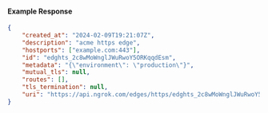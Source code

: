 <!-- Code generated for API Clients. DO NOT EDIT. -->

#### Example Response

```json
{
	"created_at": "2024-02-09T19:21:07Z",
	"description": "acme https edge",
	"hostports": ["example.com:443"],
	"id": "edghts_2c8wMoWnglJWuRwoY5ORKqqdEsm",
	"metadata": "{\"environment\": \"production\"}",
	"mutual_tls": null,
	"routes": [],
	"tls_termination": null,
	"uri": "https://api.ngrok.com/edges/https/edghts_2c8wMoWnglJWuRwoY5ORKqqdEsm"
}
```
